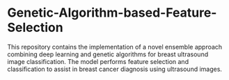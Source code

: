 # Genetic-Algorithm-based-Feature-Selection
This repository contains the implementation of a novel ensemble approach combining deep learning and genetic algorithms for breast ultrasound image classification. The model performs feature selection and classification to assist in breast cancer diagnosis using ultrasound images.
